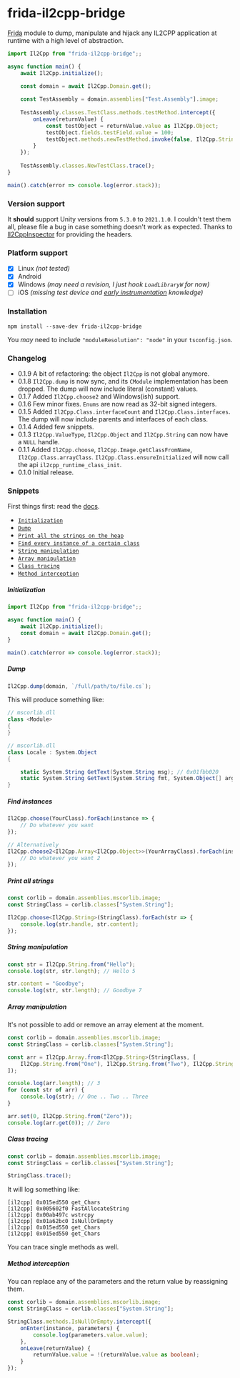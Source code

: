 # frida-il2cpp-bridge
[Frida](https://frida.re/) module to dump, manipulate and hijack any IL2CPP application at runtime with a high level of abstraction.
```ts
import Il2Cpp from "frida-il2cpp-bridge";;

async function main() {
    await Il2Cpp.initialize();

    const domain = await Il2Cpp.Domain.get();
    
    const TestAssembly = domain.assemblies["Test.Assembly"].image;
    
    TestAssembly.classes.TestClass.methods.testMethod.intercept({
        onLeave(returnValue) { 
            const testObject = returnValue.value as Il2Cpp.Object;
            testObject.fields.testField.value = 100;
            testObject.methods.newTestMethod.invoke(false, Il2Cpp.String.from("testString"));
        }
    });
    
    TestAssembly.classes.NewTestClass.trace();
}

main().catch(error => console.log(error.stack));
```

### Version support
It **should** support Unity versions from `5.3.0` to `2021.1.0`. I couldn't test them
all, please file a bug in case something doesn't work as expected. Thanks to [Il2CppInspector](https://github.com/djkaty/Il2CppInspector)
for providing the headers.

### Platform support
- [x] Linux _(not tested)_
- [x] Android
- [x] Windows _(may need a revision, I just hook `LoadLibraryW` for now)_
- [ ] iOS _(missing test device and [early instrumentation](src/utils/platform.ts) knowledge)_

### Installation
```shell script
npm install --save-dev frida-il2cpp-bridge
```
You _may_ need to include `"moduleResolution": "node"` in your `tsconfig.json`.

### Changelog
- 0.1.9 A bit of refactoring: the object `Il2Cpp` is not global anymore. 
- 0.1.8 `Il2Cpp.dump` is now sync, and its `CModule` implementation has been dropped. The dump will now include
 literal (constant) values.
- 0.1.7 Added `Il2Cpp.choose2` and Windows(ish) support.
- 0.1.6 Few minor fixes. `Enums` are now read as 32-bit signed integers.
- 0.1.5 Added `Il2Cpp.Class.interfaceCount` and `Il2Cpp.Class.interfaces`. The dump will now include parents and
 interfaces of each class.
- 0.1.4 Added few snippets.
- 0.1.3 `Il2Cpp.ValueType`, `Il2Cpp.Object` and `Il2Cpp.String` can now have a `NULL` handle.
- 0.1.1 Added `Il2Cpp.choose`, `Il2Cpp.Image.getClassFromName`, `Il2Cpp.Class.arrayClass`.
`Il2Cpp.Class.ensureInitialized` will now call the api `il2cpp_runtime_class_init`.
- 0.1.0 Initial release.

### Snippets
First things first: read the [docs](https://vfsfitvnm.github.io/frida-il2cpp-bridge/index.html).
* [`Initialization`](#initialization)
* [`Dump`](#dump)
* [`Print all the strings on the heap`](#print-all-strings)
* [`Find every instance of a certain class`](#find-instances)
* [`String manipulation`](#string-manipulation)
* [`Array manipulation`](#array-manipulation)
* [`Class tracing`](#class-tracing)
* [`Method interception`](#method-interception)

##### Initialization
```ts
import Il2Cpp from "frida-il2cpp-bridge";;

async function main() {
    await Il2Cpp.initialize();
    const domain = await Il2Cpp.Domain.get();
}

main().catch(error => console.log(error.stack));
```

##### Dump
```ts
Il2Cpp.dump(domain, `/full/path/to/file.cs`);
```
This will produce something like:
```cs
// mscorlib.dll
class <Module>
{
}

// mscorlib.dll
class Locale : System.Object
{

    static System.String GetText(System.String msg); // 0x01fbb020
    static System.String GetText(System.String fmt, System.Object[] args); // 0x01803a38
}
```

##### Find instances
```ts
Il2Cpp.choose(YourClass).forEach(instance => {
    // Do whatever you want
});

// Alternatively
Il2Cpp.choose2<Il2Cpp.Array<Il2Cpp.Object>>(YourArrayClass).forEach(instance => {
    // Do whatever you want 2
});
```

##### Print all strings
```ts
const corlib = domain.assemblies.mscorlib.image;
const StringClass = corlib.classes["System.String"];

Il2Cpp.choose<Il2Cpp.String>(StringClass).forEach(str => {
    console.log(str.handle, str.content);
});
```

##### String manipulation
```ts
const str = Il2Cpp.String.from("Hello");
console.log(str, str.length); // Hello 5

str.content = "Goodbye";
console.log(str, str.length); // Goodbye 7
```

##### Array manipulation
It's not possible to add or remove an array element at the moment.
```ts
const corlib = domain.assemblies.mscorlib.image;
const StringClass = corlib.classes["System.String"];

const arr = Il2Cpp.Array.from<Il2Cpp.String>(StringClass, [
    Il2Cpp.String.from("One"), Il2Cpp.String.from("Two"), Il2Cpp.String.from("Three")
]);

console.log(arr.length); // 3
for (const str of arr) {
    console.log(str); // One .. Two .. Three
}

arr.set(0, Il2Cpp.String.from("Zero"));
console.log(arr.get(0)); // Zero
```

##### Class tracing
```ts
const corlib = domain.assemblies.mscorlib.image;
const StringClass = corlib.classes["System.String"];

StringClass.trace();
```
It will log something like:
```coffeescriptliterate
[il2cpp] 0x015ed550 get_Chars
[il2cpp] 0x005602f0 FastAllocateString
[il2cpp] 0x00ab497c wstrcpy
[il2cpp] 0x01a62bc0 IsNullOrEmpty
[il2cpp] 0x015ed550 get_Chars
[il2cpp] 0x015ed550 get_Chars
````
You can trace single methods as well.

##### Method interception
You can replace any of the parameters and the return value by reassigning them.
```ts
const corlib = domain.assemblies.mscorlib.image;
const StringClass = corlib.classes["System.String"];

StringClass.methods.IsNullOrEmpty.intercept({
    onEnter(instance, parameters) {
        console.log(parameters.value.value);
    },
    onLeave(returnValue) {
        returnValue.value = !(returnValue.value as boolean);
    }
});
```


